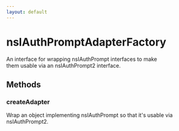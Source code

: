 ```yaml
---
layout: default
---
```


# nsIAuthPromptAdapterFactory #
  
An interface for wrapping nsIAuthPrompt interfaces to make  
them usable via an nsIAuthPrompt2 interface.  
  

## Methods ##

### createAdapter ###
  
Wrap an object implementing nsIAuthPrompt so that it's usable via  
nsIAuthPrompt2.  
  

